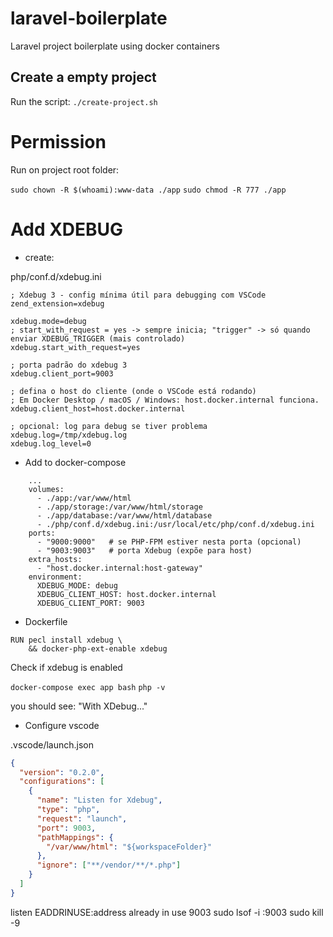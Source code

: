 # laravel-boilerplate
Laravel project boilerplate using docker containers

## Create a empty project
Run the script: `./create-project.sh`

# Permission

Run on project root folder:

`sudo chown -R $(whoami):www-data ./app`
`sudo chmod -R 777 ./app`


# Add XDEBUG

- create:

php/conf.d/xdebug.ini

```
; Xdebug 3 - config mínima útil para debugging com VSCode
zend_extension=xdebug

xdebug.mode=debug
; start_with_request = yes -> sempre inicia; "trigger" -> só quando enviar XDEBUG_TRIGGER (mais controlado)
xdebug.start_with_request=yes

; porta padrão do xdebug 3
xdebug.client_port=9003

; defina o host do cliente (onde o VSCode está rodando)
; Em Docker Desktop / macOS / Windows: host.docker.internal funciona.
xdebug.client_host=host.docker.internal

; opcional: log para debug se tiver problema
xdebug.log=/tmp/xdebug.log
xdebug.log_level=0
```

- Add to docker-compose

```
    ...
    volumes:
      - ./app:/var/www/html
      - ./app/storage:/var/www/html/storage
      - ./app/database:/var/www/html/database
      - ./php/conf.d/xdebug.ini:/usr/local/etc/php/conf.d/xdebug.ini
    ports:
      - "9000:9000"   # se PHP-FPM estiver nesta porta (opcional)
      - "9003:9003"   # porta Xdebug (expõe para host)
    extra_hosts:
      - "host.docker.internal:host-gateway"
    environment:
      XDEBUG_MODE: debug
      XDEBUG_CLIENT_HOST: host.docker.internal
      XDEBUG_CLIENT_PORT: 9003
```

- Dockerfile

```
RUN pecl install xdebug \
    && docker-php-ext-enable xdebug
```

Check if xdebug is enabled

`docker-compose exec app bash`
`php -v`

you should see: "With XDebug..."


- Configure vscode

.vscode/launch.json

```JSON
{
  "version": "0.2.0",
  "configurations": [
    {
      "name": "Listen for Xdebug",
      "type": "php",
      "request": "launch",
      "port": 9003,
      "pathMappings": {
        "/var/www/html": "${workspaceFolder}"
      },
      "ignore": ["**/vendor/**/*.php"]
    }
  ]
}

```


listen EADDRINUSE:address already in use 9003
sudo lsof -i :9003
sudo kill -9 <PID>

